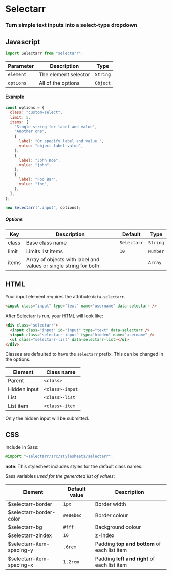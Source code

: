 # Selectarr

### Turn simple text inputs into a select-type dropdown

## Javascript

```js
import Selectarr from "selectarr";
```

| Parameter | Description          | Type     |
| --------- | -------------------- | -------- |
| `element` | The element selector | `String` |
| `options` | All of the options   | `Object` |

#### Example

```js
const options = {
  class: "custom-select",
  limit: 5,
  items: [
    "Single string for label and value",
    "Another one",
    {
      label: "Or specify label and value.",
      value: "object-label-value",
    },
    {
      label: "John Doe",
      value: "john",
    },
    {
      label: "Foo Bar",
      value: "foo",
    },
  ],
};

new Selectarr(".input", options);
```

##### Options

| Key   | Description                                                       | Default     | Type     |
| ----- | ----------------------------------------------------------------- | ----------- | -------- |
| class | Base class name                                                   | `Selectarr` | `String` |
| limit | Limits list items                                                 | `10`        | `Number` |
| items | Array of objects with label and values or single string for both. |             | `Array`  |

## HTML

Your input element requires the attribute `data-selectarr`.

```html
<input class="input" type="text" name="username" data-selectarr />
```

After Selectarr is run, your HTML will look like:

```html
<div class="selectarr">
  <input class="input" id="input" type="text" data-selectarr />
  <input class="selectarr-input" type="hidden" name="username" />
  <ul class="selectarr-list" data-selectarr-list></ul>
</div>
```

Classes are defaulted to have the `selectarr` prefix. This can be changed in the options.

| Element      | Class name      |
| ------------ | --------------- |
| Parent       | `<class>`       |
| Hidden input | `<class>-input` |
| List         | `<class>-list`  |
| List item    | `<class>-item`  |

Only the hidden input will be submitted.

## CSS

Include in Sass:

```css
@import "~selectarr/src/stylesheets/selectarr";
```

**note**: This stylesheet includes styles for the default class names.

Sass variables _used for the generated list of values_:

| Element                    | Default value | Description                                  |
| -------------------------- | ------------- | -------------------------------------------- |
| \$selectarr-border         | `1px`         | Border width                                 |
| \$selectarr-border-color   | `#e8ebec`     | Border colour                                |
| \$selectarr-bg             | `#fff`        | Background colour                            |
| \$selectarr-zindex         | `10`          | z-index                                      |
| \$selectarr-item-spacing-y | `.6rem`       | Padding **top and bottom** of each list item |
| \$selectarr-item-spacing-x | `1.2rem`      | Padding **left and right** of each list item |
